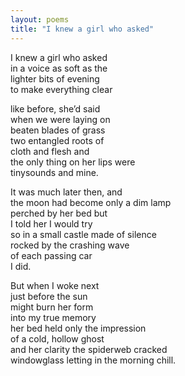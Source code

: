 ```yaml
---
layout: poems
title: "I knew a girl who asked"
---
```


I knew a girl who asked\
<in></in>in a voice as soft as the\
<in></in>lighter bits of evening\
to make everything clear

like before, she’d said\
when we were laying on\
beaten blades of grass\
<in></in>two entangled roots of\
<in></in>cloth and flesh and\
the only thing on her lips were\
tinysounds and mine.

It was much later then, and\
the moon had become only a dim lamp\
perched by her bed but\
I told her I would try\
so in a small castle made of silence\
<in></in>rocked by the crashing wave\
<in></in>of each passing car\
I did.

But when I woke next\
<in></in>just before the sun\
<in></in>might burn her form\
<in></in>into my true memory\
her bed held only the impression\
of a cold, hollow ghost\
and her clarity the spiderweb cracked\
windowglass letting in the morning chill.
